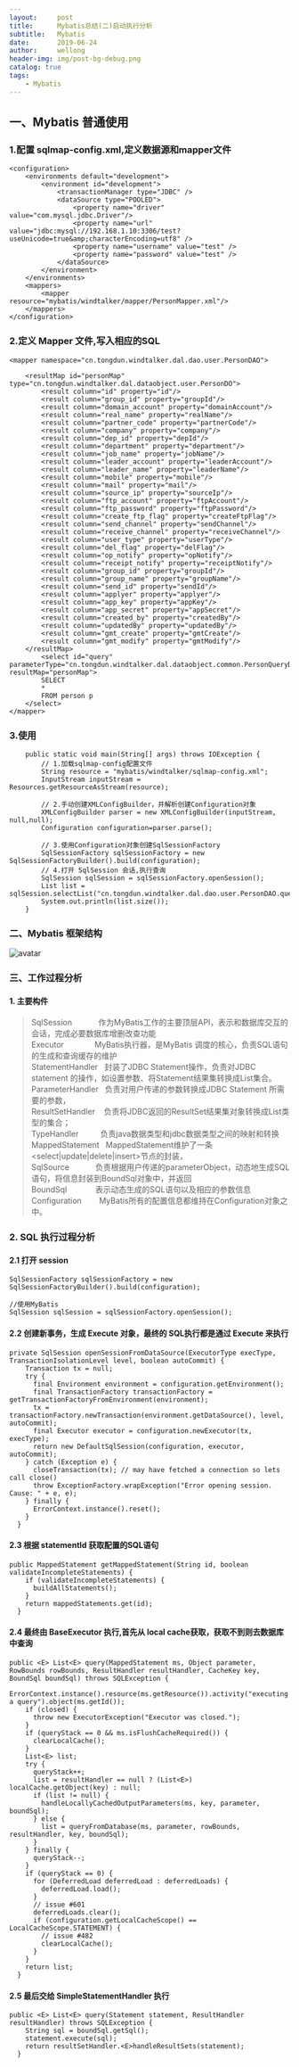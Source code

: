 ```yaml
---
layout:     post
title:      Mybatis总结(二)启动执行分析
subtitle:   Mybatis
date:       2019-06-24
author:     wellong
header-img: img/post-bg-debug.png
catalog: true
tags:
    - Mybatis
---
```



## 一、Mybatis 普通使用
### 1.配置 sqlmap-config.xml,定义数据源和mapper文件
```
<configuration>
    <environments default="development">
        <environment id="development">
            <transactionManager type="JDBC" />
            <dataSource type="POOLED">
                <property name="driver" value="com.mysql.jdbc.Driver"/>
                <property name="url" value="jdbc:mysql://192.168.1.10:3306/test?useUnicode=true&amp;characterEncoding=utf8" />
                <property name="username" value="test" />
                <property name="password" value="test" />
            </dataSource>
        </environment>
    </environments>
    <mappers>
        <mapper resource="mybatis/windtalker/mapper/PersonMapper.xml"/>
    </mappers>
</configuration>
```
### 2.定义 Mapper 文件,写入相应的SQL
```
<mapper namespace="cn.tongdun.windtalker.dal.dao.user.PersonDAO">

    <resultMap id="personMap" type="cn.tongdun.windtalker.dal.dataobject.user.PersonDO">
        <result column="id" property="id"/>
        <result column="group_id" property="groupId"/>
        <result column="domain_account" property="domainAccount"/>
        <result column="real_name" property="realName"/>
        <result column="partner_code" property="partnerCode"/>
        <result column="company" property="company"/>
        <result column="dep_id" property="depId"/>
        <result column="department" property="department"/>
        <result column="job_name" property="jobName"/>
        <result column="leader_account" property="leaderAccount"/>
        <result column="leader_name" property="leaderName"/>
        <result column="mobile" property="mobile"/>
        <result column="mail" property="mail"/>
        <result column="source_ip" property="sourceIp"/>
        <result column="ftp_account" property="ftpAccount"/>
        <result column="ftp_password" property="ftpPassword"/>
        <result column="create_ftp_flag" property="createFtpFlag"/>
        <result column="send_channel" property="sendChannel"/>
        <result column="receive_channel" property="receiveChannel"/>
        <result column="user_type" property="userType"/>
        <result column="del_flag" property="delFlag"/>
        <result column="op_notify" property="opNotify"/>
        <result column="receipt_notify" property="receiptNotify"/>
        <result column="group_id" property="groupId"/>
        <result column="group_name" property="groupName"/>
        <result column="send_id" property="sendId"/>
        <result column="applyer" property="applyer"/>
        <result column="app_key" property="appKey"/>
        <result column="app_secret" property="appSecret"/>
        <result column="created_by" property="createdBy"/>
        <result column="updatedBy" property="updatedBy"/>
        <result column="gmt_create" property="gmtCreate"/>
        <result column="gmt_modify" property="gmtModify"/>
    </resultMap>
        <select id="query" parameterType="cn.tongdun.windtalker.dal.dataobject.common.PersonQueryDO" resultMap="personMap">
        SELECT
        *
        FROM person p
    </select>
</mapper>    
```

### 3.使用
```
    public static void main(String[] args) throws IOException {
        // 1.加载sqlmap-config配置文件
        String resource = "mybatis/windtalker/sqlmap-config.xml";
        InputStream inputStream = Resources.getResourceAsStream(resource);

        // 2.手动创建XMLConfigBuilder，并解析创建Configuration对象
        XMLConfigBuilder parser = new XMLConfigBuilder(inputStream, null,null);
        Configuration configuration=parser.parse();

        // 3.使用Configuration对象创建SqlSessionFactory
        SqlSessionFactory sqlSessionFactory = new SqlSessionFactoryBuilder().build(configuration);
        // 4.打开 SqlSession 会话,执行查询
        SqlSession sqlSession = sqlSessionFactory.openSession();
        List list = sqlSession.selectList("cn.tongdun.windtalker.dal.dao.user.PersonDAO.query");
        System.out.println(list.size());
    }
```
### 二、Mybatis 框架结构
![avatar](/img/20190630/2019_06_30_1.png)

### 三、工作过程分析
#### 1. 主要构件
>SqlSession            作为MyBatis工作的主要顶层API，表示和数据库交互的会话，完成必要数据库增删改查功能<br>
Executor              MyBatis执行器，是MyBatis 调度的核心，负责SQL语句的生成和查询缓存的维护<br>
StatementHandler   封装了JDBC Statement操作，负责对JDBC statement 的操作，如设置参数、将Statement结果集转换成List集合。<br>
ParameterHandler   负责对用户传递的参数转换成JDBC Statement 所需要的参数，<br>
ResultSetHandler    负责将JDBC返回的ResultSet结果集对象转换成List类型的集合；<br>
TypeHandler          负责java数据类型和jdbc数据类型之间的映射和转换<br>
MappedStatement   MappedStatement维护了一条<select|update|delete|insert>节点的封装， <br>
SqlSource            负责根据用户传递的parameterObject，动态地生成SQL语句，将信息封装到BoundSql对象中，并返回<br>
BoundSql             表示动态生成的SQL语句以及相应的参数信息<br>
Configuration        MyBatis所有的配置信息都维持在Configuration对象之中。<br>
>

### 2. SQL 执行过程分析
#### 2.1 打开 session
```
SqlSessionFactory sqlSessionFactory = new SqlSessionFactoryBuilder().build(configuration);
        
//使用MyBatis
SqlSession sqlSession = sqlSessionFactory.openSession();
```

#### 2.2 创建新事务，生成 Execute 对象，最终的 SQL执行都是通过 Execute 来执行
```
private SqlSession openSessionFromDataSource(ExecutorType execType, TransactionIsolationLevel level, boolean autoCommit) {
    Transaction tx = null;
    try {
      final Environment environment = configuration.getEnvironment();
      final TransactionFactory transactionFactory = getTransactionFactoryFromEnvironment(environment);
      tx = transactionFactory.newTransaction(environment.getDataSource(), level, autoCommit);
      final Executor executor = configuration.newExecutor(tx, execType);
      return new DefaultSqlSession(configuration, executor, autoCommit);
    } catch (Exception e) {
      closeTransaction(tx); // may have fetched a connection so lets call close()
      throw ExceptionFactory.wrapException("Error opening session.  Cause: " + e, e);
    } finally {
      ErrorContext.instance().reset();
    }
  }
```

#### 2.3 根据 statementId 获取配置的SQL语句

```
public MappedStatement getMappedStatement(String id, boolean validateIncompleteStatements) {
    if (validateIncompleteStatements) {
      buildAllStatements();
    }
    return mappedStatements.get(id);
  }
```
#### 2.4 最终由 BaseExecutor 执行,首先从 local cache获取，获取不到则去数据库中查询
```
public <E> List<E> query(MappedStatement ms, Object parameter, RowBounds rowBounds, ResultHandler resultHandler, CacheKey key, BoundSql boundSql) throws SQLException {
    ErrorContext.instance().resource(ms.getResource()).activity("executing a query").object(ms.getId());
    if (closed) {
      throw new ExecutorException("Executor was closed.");
    }
    if (queryStack == 0 && ms.isFlushCacheRequired()) {
      clearLocalCache();
    }
    List<E> list;
    try {
      queryStack++;
      list = resultHandler == null ? (List<E>) localCache.getObject(key) : null;
      if (list != null) {
        handleLocallyCachedOutputParameters(ms, key, parameter, boundSql);
      } else {
        list = queryFromDatabase(ms, parameter, rowBounds, resultHandler, key, boundSql);
      }
    } finally {
      queryStack--;
    }
    if (queryStack == 0) {
      for (DeferredLoad deferredLoad : deferredLoads) {
        deferredLoad.load();
      }
      // issue #601
      deferredLoads.clear();
      if (configuration.getLocalCacheScope() == LocalCacheScope.STATEMENT) {
        // issue #482
        clearLocalCache();
      }
    }
    return list;
  }
```

#### 2.5 最后交给 SimpleStatementHandler 执行

```
public <E> List<E> query(Statement statement, ResultHandler resultHandler) throws SQLException {
    String sql = boundSql.getSql();
    statement.execute(sql);
    return resultSetHandler.<E>handleResultSets(statement);
  }
```













 



